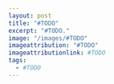 ```yaml
---
layout: post
title: "#TODO"
excerpt: "#TODO."
image: "/images/#TODO"
imageattribution: "#TODO"
imageattributionlink: #TODO
tags:
  - #TODO
---
```


